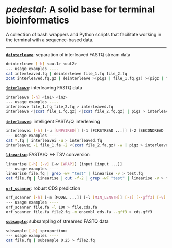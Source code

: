 # *pedestal*: A solid base for terminal bioinformatics

A collection of bash wrappers and Python scripts that facilitate working in the terminal with a sequence-based data.

---

[**`deinterleave`**](deinterleave): separation of interleaved FASTQ stream data

```bash
deinterleave [-h] <out1> <out2>
--- usage examples ----
cat interleaved.fq | deinterleave file_1.fq file_2.fq
zcat interleaved.fq.gz | deinterleave >(pigz | file_1.fq.gz) >(pigz | file_2.fq.gz)
```

[**`interleave`**](interleave): interleaving FASTQ data

```bash
interleave [-h] <in1> <in2>
--- usage examples ----
interleave file_1.fq file_2.fq > interleaved.fq
interleave <(zcat file_1.fq.gz) <(zcat file_2.fq.gz) | pigz > interleaved.fq.gz
```

[**`interleavei`**](interleavei): intelligent FASTA/Q interleaving

```bash
interleavei [-h] [-u [UNPAIRED]] [-1 [FIRSTREAD ...]] [-2 [SECONDREAD ...]] [-w [WRAP]]
--- usage examples ----
cat *.fq | interleavei -u > interleaved.fq
interleavei -1 file_1.fa -2 <(zcat file_2.fa.gz) -w | pigz > interleaved.fa.gz
```

[**`linearise`**](linearise): FASTA/Q <-> TSV conversion

```bash
linearise [-h] [-v] [-w [WRAP]] [input [input ...]]
--- usage examples ----
linearise file.fq | grep -wF "test" | linearise -v > test.fq
cat file.fq | linearise | cut -f-2 | grep -wF "test" | linearise -v > test.fa
```

[**`orf_scanner`**](orf_scanner): robust CDS prediction

```bash
orf_scanner [-h] [-m [MODEL ...]] [-l [MIN_LENGTH]] [-s] [--gff3] [-v] input [input ...]
--- usage examples ----
orf_scanner file.fa -l 100 > file.cds.fa
orf_scanner file.fa file2.fq -m ensembl_cds.fa --gff3 > cds.gff3
```


[**`subsample`**](subsample): subsampling of streamed FASTQ data

```bash
subsample [-h] <proportion>
--- usage examples ----
cat file.fq | subsample 0.25 > file2.fq
```
